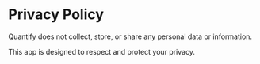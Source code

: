 # Privacy Policy

Quantify does not collect, store, or share any personal data or information.

This app is designed to respect and protect your privacy.
